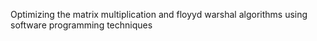 Optimizing the matrix multiplication and floyyd warshal algorithms using software programming techniques
